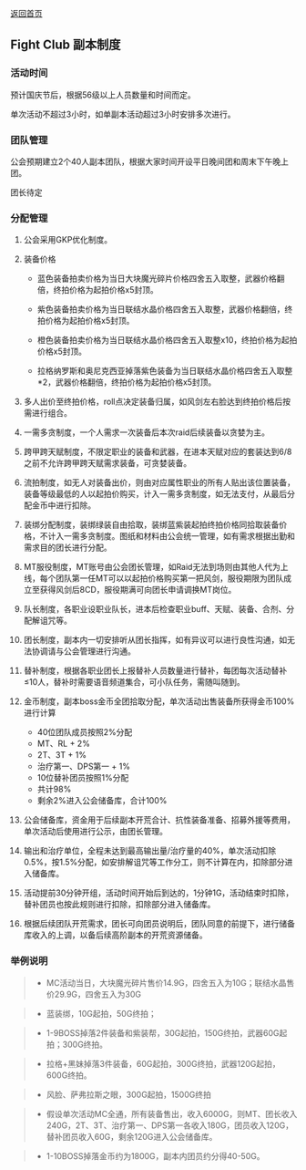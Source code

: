 [返回首页](../)

## Fight Club 副本制度


### 活动时间

预计国庆节后，根据56级以上人员数量和时间而定。

单次活动不超过3小时，如单副本活动超过3小时安排多次进行。

### 团队管理

公会预期建立2个40人副本团队，根据大家时间开设平日晚间团和周末下午晚上团。

团长待定

### 分配管理

1. 公会采用GKP优化制度。
2. 装备价格

    * 蓝色装备拍卖价格为当日大块魔光碎片价格四舍五入取整，武器价格翻倍，终拍价格为起拍价格x5封顶。

    * 紫色装备拍卖价格为当日联结水晶价格四舍五入取整，武器价格翻倍，终拍价格为起拍价格x5封顶。

    * 橙色装备拍卖价格为当日联结水晶价格四舍五入取整x10，终拍价格为起拍价格x5封顶。

    * 拉格纳罗斯和奥尼克西亚掉落紫色装备为当日联结水晶价格四舍五入取整*2，武器价格翻倍，终拍价格为起拍价格x5封顶。
3. 多人出价至终拍价格，roll点决定装备归属，如风剑左右脸达到终拍价格后按需进行组合。
4. 一需多贪制度，一个人需求一次装备后本次raid后续装备以贪婪为主。
5. 跨甲跨天赋制度，不限定职业的装备和武器，在进本天赋对应的套装达到6/8之前不允许跨甲跨天赋需求装备，可贪婪装备。
6. 流拍制度，如无人对装备出价，则由对应属性职业的所有人贴出该位置装备，装备等级最低的人以起拍价购买，计入一需多贪制度，如无法支付，从最后分配金币中进行扣除。
7. 装绑分配制度，装绑绿装自由拾取，装绑蓝紫装起拍终拍价格同拾取装备价格，不计入一需多贪制度。图纸和材料由公会统一管理，如有需求根据出勤和需求目的团长进行分配。
8. MT服役制度，MT账号由公会团长管理，如Raid无法到场则由其他人代为上线，每个团队第一任MT可以以起拍价格购买第一把风剑，服役期限为团队成立至获得风剑后8CD，服役期满可向团长申请调换MT岗位。
9. 队长制度，各职业设职业队长，进本后检查职业buff、天赋、装备、合剂、分配解诅咒等。
10. 团长制度，副本内一切安排听从团长指挥，如有异议可以进行良性沟通，如无法协调请与公会管理进行沟通。
11. 替补制度，根据各职业团长上报替补人员数量进行替补，每团每次活动替补≤10人，替补时需要语音频道集合，可小队任务，需随叫随到。
12. 金币制度，副本boss金币全团拾取分配，单次活动出售装备所获得金币100%进行计算
    * 40位团队成员按照2%分配
    * MT、RL + 2%
    * 2T、3T + 1%
    * 治疗第一、DPS第一 + 1%
    * 10位替补团员按照1%分配
    * 共计98%
    * 剩余2%进入公会储备库，合计100%
13. 公会储备库，资金用于后续副本开荒合计、抗性装备准备、招募外援等费用，单次活动后使用进行公示，由团长管理。
14. 输出和治疗单位，全程未达到最高输出量/治疗量的40%，单次活动扣除0.5%，按1.5%分配，如安排解诅咒等工作分工，则不计算在内，扣除部分进入储备库。
15. 活动提前30分钟开组，活动时间开始后到达的，1分钟1G，活动结束时扣除，替补团员也按此规则进行扣除，扣除部分进入储备库。
16. 根据后续团队开荒需求，团长可向团员说明后，团队同意的前提下，进行储备库收入的上调，以备后续高阶副本的开荒资源储备。

### 举例说明

> * MC活动当日，大块魔光碎片售价14.9G，四舍五入为10G；联结水晶售价29.9G，四舍五入为30G

> * 蓝装绑，10G起拍，50G终拍；

> * 1-9BOSS掉落2件装备和紫装帮，30G起拍，150G终拍，武器60G起拍；300G终拍。

> * 拉格+黑妹掉落3件装备，60G起拍，300G终拍，武器120G起拍，600G终拍。

> * 风脸、萨弗拉斯之眼，300G起拍，1500G终拍

> * 假设单次活动MC全通，所有装备售出，收入6000G，则MT、团长收入240G，2T、3T、治疗第一、DPS第一各收入180G，团员收入120G，替补团员收入60G，剩余120G进入公会储备库。

> * 1-10BOSS掉落金币约为1800G，副本内团员约分得40-50G。